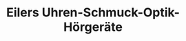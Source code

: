 ---
title: "Eilers Uhren-Schmuck-Optik-Hörgeräte"
url: /marienhafe/eilers-uhren-schmuck-optik-hoergeraete/
shop: Optiker
---
